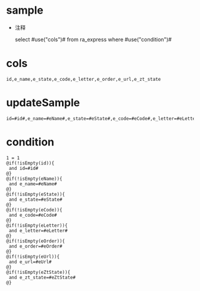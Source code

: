sample
===
* 注释

	select #use("cols")# from ra_express  where  #use("condition")#

cols
===
	id,e_name,e_state,e_code,e_letter,e_order,e_url,e_zt_state

updateSample
===
	
	id=#id#,e_name=#eName#,e_state=#eState#,e_code=#eCode#,e_letter=#eLetter#,e_order=#eOrder#,e_url=#eUrl#,e_zt_state=#eZtState#

condition
===

	1 = 1  
	@if(!isEmpty(id)){
	 and id=#id#
	@}
	@if(!isEmpty(eName)){
	 and e_name=#eName#
	@}
	@if(!isEmpty(eState)){
	 and e_state=#eState#
	@}
	@if(!isEmpty(eCode)){
	 and e_code=#eCode#
	@}
	@if(!isEmpty(eLetter)){
	 and e_letter=#eLetter#
	@}
	@if(!isEmpty(eOrder)){
	 and e_order=#eOrder#
	@}
	@if(!isEmpty(eUrl)){
	 and e_url=#eUrl#
	@}
	@if(!isEmpty(eZtState)){
	 and e_zt_state=#eZtState#
	@}
	
	
